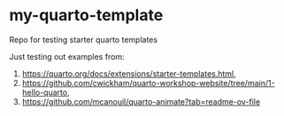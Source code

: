 # my-quarto-template
Repo for testing starter quarto templates

Just testing out examples from: 
  1) https://quarto.org/docs/extensions/starter-templates.html,
  2) https://github.com/cwickham/quarto-workshop-website/tree/main/1-hello-quarto,
  3) https://github.com/mcanouil/quarto-animate?tab=readme-ov-file

